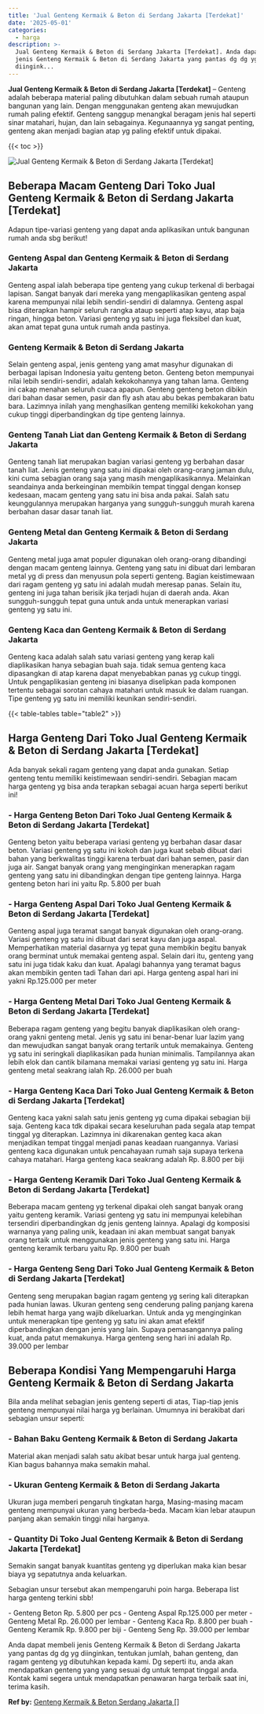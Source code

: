 ```yaml
---
title: 'Jual Genteng Kermaik & Beton di Serdang Jakarta [Terdekat]'
date: '2025-05-01'
categories:
  - harga
description: >-
  Jual Genteng Kermaik & Beton di Serdang Jakarta [Terdekat]. Anda dapat membeli
  jenis Genteng Kermaik & Beton di Serdang Jakarta yang pantas dg dg yg
  diingink...
---
```


**Jual Genteng Kermaik & Beton di Serdang Jakarta \[Terdekat\]** – Genteng adalah beberapa material paling dibutuhkan dalam sebuah rumah ataupun bangunan yang lain. Dengan menggunakan genteng akan mewujudkan rumah paling efektif. Genteng sanggup menangkal beragam jenis hal seperti sinar matahari, hujan, dan lain sebagainya. Kegunaannya yg sangat penting, genteng akan menjadi bagian atap yg paling efektif untuk dipakai.

{{< toc >}}

![Jual Genteng Kermaik & Beton di Serdang Jakarta [Terdekat]](/images/genteng-minimalis-murah24.png)

## Beberapa Macam Genteng Dari Toko Jual Genteng Kermaik & Beton di Serdang Jakarta \[Terdekat\]

Adapun tipe-variasi genteng yang dapat anda aplikasikan untuk bangunan rumah anda sbg berikut!

### Genteng Aspal dan Genteng Kermaik & Beton di Serdang Jakarta

Genteng aspal ialah beberapa tipe genteng yang cukup terkenal di berbagai lapisan. Sangat banyak dari mereka yang mengaplikasikan genteng aspal karena mempunyai nilai lebih sendiri-sendiri di dalamnya. Genteng aspal bisa diterapkan hampir seluruh rangka ataup seperti atap kayu, atap baja ringan, hingga beton. Variasi genteng yg satu ini juga fleksibel dan kuat, akan amat tepat guna untuk rumah anda pastinya.

### Genteng Kermaik & Beton di Serdang Jakarta

Selain genteng aspal, jenis genteng yang amat masyhur digunakan di berbagai lapisan Indonesia yaitu genteng beton. Genteng beton mempunyai nilai lebih sendiri-sendiri, adalah kekokohannya yang tahan lama. Genteng ini cakap menahan seluruh cuaca apapun. Genteng genteng beton dibikin dari bahan dasar semen, pasir dan fly ash atau abu bekas pembakaran batu bara. Lazimnya inilah yang menghasilkan genteng memiliki kekokohan yang cukup tinggi diperbandingkan dg tipe genteng lainnya.

### Genteng Tanah Liat dan Genteng Kermaik & Beton di Serdang Jakarta

Genteng tanah liat merupakan bagian variasi genteng yg berbahan dasar tanah liat. Jenis genteng yang satu ini dipakai oleh orang-orang jaman dulu, kini cuma sebagian orang saja yang masih mengaplikasikannya. Melainkan seandainya anda berkeinginan membikin tempat tinggal dengan konsep kedesaan, macam genteng yang satu ini bisa anda pakai. Salah satu keunggulannya merupakan harganya yang sungguh-sungguh murah karena berbahan dasar dasar tanah liat.

### Genteng Metal dan Genteng Kermaik & Beton di Serdang Jakarta

Genteng metal juga amat populer digunakan oleh orang-orang dibandingi dengan macam genteng lainnya. Genteng yang satu ini dibuat dari lembaran metal yg di press dan menyusun pola seperti genteng. Bagian keistimewaan dari ragam genteng yg satu ini adalah mudah meresap panas. Selain itu, genteng ini juga tahan berisik jika terjadi hujan di daerah anda. Akan sungguh-sungguh tepat guna untuk anda untuk menerapkan variasi genteng yg satu ini.

### Genteng Kaca dan Genteng Kermaik & Beton di Serdang Jakarta

Genteng kaca adalah salah satu variasi genteng yang kerap kali diaplikasikan hanya sebagian buah saja. tidak semua genteng kaca dipasangkan di atap karena dapat menyebabkan panas yg cukup tinggi. Untuk pengaplikasian genteng ini biasanya diselipkan pada komponen tertentu sebagai sorotan cahaya matahari untuk masuk ke dalam ruangan. Tipe genteng yg satu ini memiliki keunikan sendiri-sendiri.

{{< table-tables table="table2" >}}

## Harga Genteng Dari Toko Jual Genteng Kermaik & Beton di Serdang Jakarta \[Terdekat\]

Ada banyak sekali ragam genteng yang dapat anda gunakan. Setiap genteng tentu memiliki keistimewaan sendiri-sendiri. Sebagian macam harga genteng yg bisa anda terapkan sebagai acuan harga seperti berikut ini!

### \- Harga Genteng Beton Dari Toko Jual Genteng Kermaik & Beton di Serdang Jakarta \[Terdekat\]

Genteng beton yaitu beberapa variasi genteng yg berbahan dasar dasar beton. Variasi genteng yg satu ini kokoh dan juga kuat sebab dibuat dari bahan yang berkwalitas tinggi karena terbuat dari bahan semen, pasir dan juga air. Sangat banyak orang yang menginginkan menerapkan ragam genteng yang satu ini dibandingkan dengan tipe genteng lainnya. Harga genteng beton hari ini yaitu Rp. 5.800 per buah

### \- Harga Genteng Aspal Dari Toko Jual Genteng Kermaik & Beton di Serdang Jakarta \[Terdekat\]

Genteng aspal juga teramat sangat banyak digunakan oleh orang-orang. Variasi genteng yg satu ini dibuat dari serat kayu dan juga aspal. Memperhatikan material dasarnya yg tepat guna membikin begitu banyak orang berminat untuk memakai genteng aspal. Selain dari itu, genteng yang satu ini juga tidak kaku dan kuat. Apalagi bahannya yang teramat bagus akan membikin genten tadi Tahan dari api. Harga genteng aspal hari ini yakni Rp.125.000 per meter

### \- Harga Genteng Metal Dari Toko Jual Genteng Kermaik & Beton di Serdang Jakarta \[Terdekat\]

Beberapa ragam genteng yang begitu banyak diaplikasikan oleh orang-orang yakni genteng metal. Jenis yg satu ini benar-benar luar lazim yang dan mewujudkan sangat banyak orang tertarik untuk memakainya. Genteng yg satu ini seringkali diaplikasikan pada hunian minimalis. Tampilannya akan lebih elok dan cantik bilamana memakai variasi genteng yg satu ini. Harga genteng metal seakrang ialah Rp. 26.000 per buah

### \- Harga Genteng Kaca Dari Toko Jual Genteng Kermaik & Beton di Serdang Jakarta \[Terdekat\]

Genteng kaca yakni salah satu jenis genteng yg cuma dipakai sebagian biji saja. Genteng kaca tdk dipakai secara keseluruhan pada segala atap tempat tinggal yg diterapkan. Lazimnya ini dikarenakan genteg kaca akan menjadikan tempat tinggal menjadi panas keadaan ruangannya. Variasi genteng kaca digunakan untuk pencahayaan rumah saja supaya terkena cahaya matahari. Harga genteng kaca seakrang adalah Rp. 8.800 per biji

### \- Harga Genteng Keramik Dari Toko Jual Genteng Kermaik & Beton di Serdang Jakarta \[Terdekat\]

Beberapa macam genteng yg terkenal dipakai oleh sangat banyak orang yaitu genteng keramik. Variasi genteng yg satu ini mempunyai kelebihan tersendiri diperbandingkan dg jenis genteng lainnya. Apalagi dg komposisi warnanya yang paling unik, keadaan ini akan membuat sangat banyak orang tertaik untuk menggunakan jenis genteng yang satu ini. Harga genteng keramik terbaru yaitu Rp. 9.800 per buah

### \- Harga Genteng Seng Dari Toko Jual Genteng Kermaik & Beton di Serdang Jakarta \[Terdekat\]

Genteng seng merupakan bagian ragam genteng yg sering kali diterapkan pada hunian lawas. Ukuran genteng seng cenderung paling panjang karena lebih hemat harga yang wajib dikeluarkan. Untuk anda yg menginginkan untuk menerapkan tipe genteng yg satu ini akan amat efektif diperbandingkan dengan jenis yang lain. Supaya pemasangannya paling kuat, anda patut memakunya. Harga genteng seng hari ini adalah Rp. 39.000 per lembar

## Beberapa Kondisi Yang Mempengaruhi Harga Genteng Kermaik & Beton di Serdang Jakarta

Bila anda melihat sebagian jenis genteng seperti di atas, Tiap-tiap jenis genteng mempunyai nilai harga yg berlainan. Umumnya ini berakibat dari sebagian unsur seperti:

### \- Bahan Baku Genteng Kermaik & Beton di Serdang Jakarta

Material akan menjadi salah satu akibat besar untuk harga jual genteng. Kian bagus bahannya maka semakin mahal.

### \- Ukuran Genteng Kermaik & Beton di Serdang Jakarta

Ukuran juga memberi pengaruh tingkatan harga, Masing-masing macam genteng mempunyai ukuran yang berbeda-beda. Macam kian lebar ataupun panjang akan semakin tinggi nilai harganya.

### \- Quantity Di Toko Jual Genteng Kermaik & Beton di Serdang Jakarta \[Terdekat\]

Semakin sangat banyak kuantitas genteng yg diperlukan maka kian besar biaya yg sepatutnya anda keluarkan.

Sebagian unsur tersebut akan mempengaruhi poin harga. Beberapa list harga genteng terkini sbb!

\- Genteng Beton Rp. 5.800 per pcs - Genteng Aspal Rp.125.000 per meter - Genteng Metal Rp. 26.000 per lembar - Genteng Kaca Rp. 8.800 per buah - Genteng Keramik Rp. 9.800 per biji - Genteng Seng Rp. 39.000 per lembar

Anda dapat membeli jenis Genteng Kermaik & Beton di Serdang Jakarta yang pantas dg dg yg diinginkan, tentukan jumlah, bahan genteng, dan ragam genteng yg dibutuhkan kepada kami. Dg seperti itu, anda akan mendapatkan genteng yang yang sesuai dg untuk tempat tinggal anda. Kontak kami segera untuk mendapatkan penawaran harga terbaik saat ini, terima kasih.

**Ref by:**  [Genteng Kermaik & Beton  Serdang Jakarta []](https://id.wikipedia.org/wiki/Genteng)
